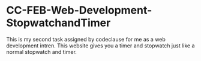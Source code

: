 # CC-FEB-Web-Development-StopwatchandTimer
This is my second task assigned by codeclause for me as a web development intren.
This website gives you a timer and stopwatch just like a normal stopwatch and timer.
